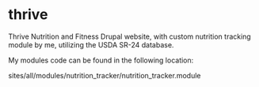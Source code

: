 thrive
======

Thrive Nutrition and Fitness Drupal website, with custom nutrition tracking module by me, utilizing the USDA SR-24 database.

My modules code can be found in the following location:

sites/all/modules/nutrition_tracker/nutrition_tracker.module
